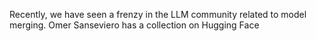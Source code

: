Recently, we have seen a frenzy in the LLM community related to model merging. Omer Sanseviero has a collection on Hugging Face 